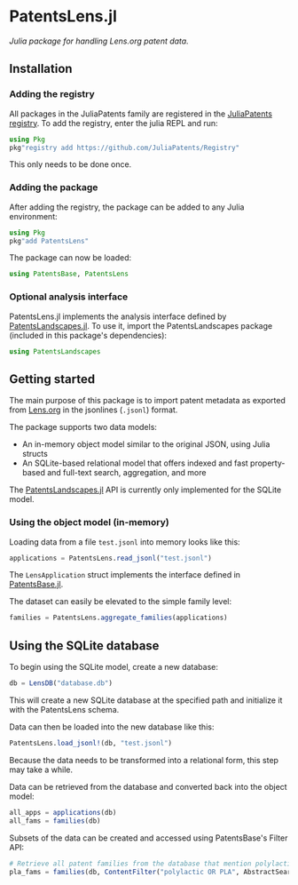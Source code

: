 # PatentsLens.jl

*Julia package for handling Lens.org patent data.*

## Installation

### Adding the registry

All packages in the JuliaPatents family are registered in the [JuliaPatents registry](https://github.com/JuliaPatents/Registry).
To add the registry, enter the julia REPL and run:

```julia 
using Pkg
pkg"registry add https://github.com/JuliaPatents/Registry"
``` 

This only needs to be done once.

### Adding the package

After adding the registry, the package can be added to any Julia environment:

```julia
using Pkg
pkg"add PatentsLens"
```

The package can now be loaded:

```julia
using PatentsBase, PatentsLens
```

### Optional analysis interface

PatentsLens.jl implements the analysis interface defined by [PatentsLandscapes.jl](https://github.com/JuliaPatents/PatentsLandscapes.jl).
To use it, import the PatentsLandscapes package (included in this package's dependencies):

```julia
using PatentsLandscapes
```

## Getting started

The main purpose of this package is to import patent metadata as exported from [Lens.org](https://www.lens.org/) in the jsonlines (`.jsonl`) format.

The package supports two data models: 

* An in-memory object model similar to the original JSON, using Julia structs
* An SQLite-based relational model that offers indexed and fast property-based and full-text search, aggregation, and more

The [PatentsLandscapes.jl](https://github.com/JuliaPatents/PatentsLandscapes.jl) API is currently only implemented for the SQLite model.

### Using the object model (in-memory)

Loading data from a file `test.jsonl` into memory looks like this:

```julia
applications = PatentsLens.read_jsonl("test.jsonl")
```

The `LensApplication` struct implements the interface defined in [PatentsBase.jl](https://github.com/JuliaPatents/PatentsBase.jl).

The dataset can easily be elevated to the simple family level:

```julia
families = PatentsLens.aggregate_families(applications)
```

## Using the SQLite database

To begin using the SQLite model, create a new database:

```julia
db = LensDB("database.db")
```

This will create a new SQLite database at the specified path and initialize it with the PatentsLens schema.

Data can then be loaded into the new database like this:

```julia
PatentsLens.load_jsonl!(db, "test.jsonl")
```

Because the data needs to be transformed into a relational form, this step may take a while.

Data can be retrieved from the database and converted back into the object model:

```julia
all_apps = applications(db)
all_fams = families(db)
```

Subsets of the data can be created and accessed using PatentsBase's Filter API:

```julia
# Retrieve all patent families from the database that mention polylactic acid in their abstract
pla_fams = families(db, ContentFilter("polylactic OR PLA", AbstractSearch))
```
